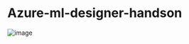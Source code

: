 # Azure-ml-designer-handson


![image](https://user-images.githubusercontent.com/44718680/165194878-b352949a-9b7a-4b52-9418-635df39fed88.png)
